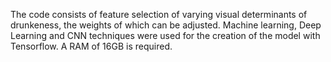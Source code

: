 The code consists of feature selection of varying visual determinants of drunkeness, the weights of which can be adjusted. Machine learning, Deep Learning and CNN techniques were used for the creation of the model with Tensorflow. A RAM of 16GB is required.
